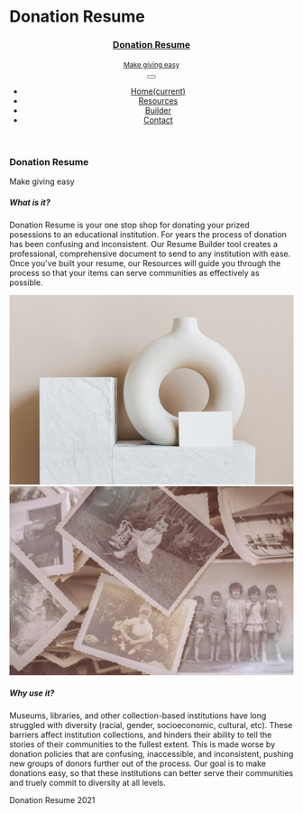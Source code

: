 # Donation Resume
<!DOCTYPE html>
<html lang="en">
<head>
    <meta charset="UTF-8">
    <meta name="viewport" content="width=device-width, initial-scale=1.0">
    <!-- build:css css/main.css -->
    <link rel="stylesheet" href="node_modules/bootstrap/dist/css/bootstrap.min.css" />
    <link rel="stylesheet" href="node_modules/font-awesome/css/font-awesome.min.css" />
    <link rel="stylesheet" href="node_modules/bootstrap-social/bootstrap-social.css" />
    <link rel="stylesheet" href="css/styles.css" />
    <!-- endbuild -->
    <title>Donation Resume</title>
</head>
<body>
  <header>
    <nav class="navbar navbar-expand-sm navbar-light bg-light">
      <a class="navbar-brand" href="index.html">
        <div class="offset-md-8">
          <h3 class="mb-0 heading" style="font-size: 1rem">Donation Resume</h3><span class="font-italic" style="font-size: .75rem">Make giving easy</span>
        </div>
      </a>
      <button class="navbar-toggler" type="button" data-toggle="collapse" data-target="#navbarNav" aria-controls="navbarNav" aria-expanded="false" aria-label="Toggle navigation">
        <span class="navbar-toggler-icon"></span>
      </button>
      <div class="collapse navbar-collapse justify-content-end pr-md-5" id="navbarNav">
        <ul class="navbar-nav">
          <li class="nav-item">
            <a class="nav-link" href="index.html">Home<span class="sr-only">(current)</span></a>
          </li>
          <li class="nav-item">
            <a class="nav-link" href="resources.html">Resources</a>
          </li>
          <li class="nav-item">
            <a class="nav-link" href="builder.html">Builder</a>
          </li>
          <li class="nav-item">
            <a class="nav-link" href="contact.html">Contact</a>
          </li>
        </ul>
      </div>
    </nav>
  </header>
  <div class="container">
    <div class="row my-1 align-items-center"> <!--Page heading-->
      <div class="col text-white my-5">
        <h3>Donation Resume</h3>
        <div class="font-italic">Make giving easy</div>
      </div>
    </div>
    <div class="row align-items-center"> <!--first row of pic and content-->
      <div class="col-12 col-md-7 containerBackground py-2 px-2 py-md-5 px-md-5">
        <h5>What is it?</h5>
        <p>Donation Resume is your one stop shop for donating your prized posessions to an educational institution. For years the process of donation has been confusing and inconsistent. Our Resume Builder tool creates a professional, comprehensive document to send to any institution with ease. Once you've built your resume, our Resources will guide you through the process so that your items can serve communities as effectively as possible.</p>
      </div>
      <div class="col-12 col-md-5 mt-3 mt-md-0">
        <img src="img/artPieceMuseum.jpg" alt="donation resume home page" class="img-fluid">
      </div>
    </div>
    <div class="row my-3 align-items-center"> <!--second row of pic and content-->
      <div class="col-12 order-last order-md-first col-md-5 mt-3 mt-md-0">
        <img src="img/photographCollection.jpg" alt="donation resume home page" class="img-fluid">
      </div>
      <div class="col-12 col-md-7 containerBackground py-2 px-2 py-md-5 px-md-5">
        <h5>Why use it?</h5>
        <p>Museums, libraries, and other collection-based institutions have long struggled with diversity (racial, gender, socioeconomic, cultural, etc). These barriers affect institution collections, and hinders their ability to tell the stories of their communities to the fullest extent. This is made worse by donation policies that are confusing, inaccessible, and inconsistent, pushing new groups of donors further out of the process. Our goal is to make donations easy, so that these institutions can better serve their communities and truely commit to diversity at all levels.</p>
      </div>
    </div>
    <footer class="row mt-5">
      <div class="col">
        <p>Donation Resume 2021</p>
      </div>
    </footer>    
  </div>

  <script src="https://code.jquery.com/jquery-3.5.1.slim.min.js" integrity="sha384-DfXdz2htPH0lsSSs5nCTpuj/zy4C+OGpamoFVy38MVBnE+IbbVYUew+OrCXaRkfj" crossorigin="anonymous"></script>
  <script src="https://cdn.jsdelivr.net/npm/popper.js@1.16.1/dist/umd/popper.min.js" integrity="sha384-9/reFTGAW83EW2RDu2S0VKaIzap3H66lZH81PoYlFhbGU+6BZp6G7niu735Sk7lN" crossorigin="anonymous"></script>
  <script src="https://cdn.jsdelivr.net/npm/bootstrap@4.5.3/dist/js/bootstrap.min.js" integrity="sha384-w1Q4orYjBQndcko6MimVbzY0tgp4pWB4lZ7lr30WKz0vr/aWKhXdBNmNb5D92v7s" crossorigin="anonymous"></script> 
  <script src="javascript.js"></script>
</body>
</html>